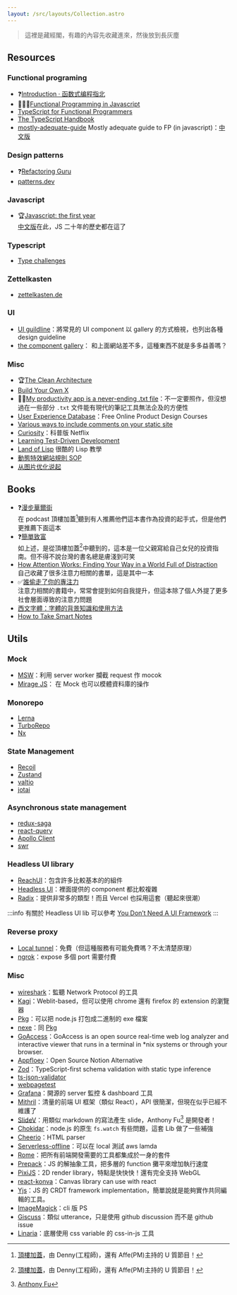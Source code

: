 ```yaml
---
layout: /src/layouts/Collection.astro
---
```


> 這裡是藏經閣，有趣的內容先收藏進來，然後放到長灰塵

## Resources

### Functional programing

- ❓[Introduction · 函数式编程指北](https://llh911001.gitbooks.io/mostly-adequate-guide-chinese/content/)
- 🏃🏽‍♂️[Functional Programming in Javascript](http://reactivex.io/learnrx/)
- [TypeScript for Functional Programmers](https://www.typescriptlang.org/docs/handbook/typescript-in-5-minutes-func.html)
- [The TypeScript Handbook](https://www.typescriptlang.org/docs/handbook/intro.html)
- [mostly-adequate-guide](https://github.com/MostlyAdequate/mostly-adequate-guide) Mostly adequate guide to FP (in javascript)：[中文版](https://jigsawye.gitbooks.io/mostly-adequate-guide/content/)

### Design patterns

- ❓[Refactoring Guru](https://refactoring.guru/design-patterns)
- [patterns.dev](https://www.patterns.dev/)

### Javascript

- 🏆[Javascript: the first year](https://dl.acm.org/doi/10.1145/3386327)  
  [中文版](https://cn.history.js.org/)在此，JS 二十年的歷史都在這了

### Typescript

- [Type challenges](https://github.com/type-challenges/type-challenges)

### Zettelkasten

- [zettelkasten.de](https://zettelkasten.de/posts/overview/)


### UI
- [UI guildline](https://www.uiguideline.com/components)：將常見的 UI component 以 gallery 的方式檢視，也列出各種 design guideline
- [the component gallery](https://component.gallery/)： 和上面網站差不多，這種東西不就是多多益善嗎？
### Misc

- 🏆[The Clean Architecture](https://blog.cleancoder.com/uncle-bob/2012/08/13/the-clean-architecture.html)
- [Build Your Own X](https://build-your-own-x.vercel.app/)
- 👍🏽[My productivity app is a never-ending .txt file](https://jeffhuang.com/productivity_text_file/)：不一定要照作，但沒想過在一些部分 `.txt` 文件能有現代的筆記工具無法企及的方便性
- [User Experience Database](https://www.uxdatabase.io/free-product-design-course)：Free Online Product Design Courses
- [Various ways to include comments on your static site](https://darekkay.com/blog/static-site-comments/)
- [Curiosity](https://curiositystream.com/)：科普版 Netflix
- [Learning Test-Driven Development](https://www.amazon.com/Learning-Test-Driven-Development-Polyglot-Uncluttered/dp/1098106474)
- [Land of Lisp](https://nostarch.com/lisp.htm) 很酷的 Lisp 教學
- [動態特效網站規則 SOP](https://blockstudio.tw/blog/web-animation-sop/)
- [从图片优化说起](https://cjting.me/2019/07/29/image-optimization/)

## Books
- ❓[漫步華爾街](https://www.books.com.tw/products/0010887459?sloc=main)  
  在 podcast 頂樓加蓋[^overbuild]聽到有人推薦他們這本書作為投資的起手式，但是他們更推薦下面這本
- ❓[簡單致富](https://www.books.com.tw/products/0010899661)  
  如上述，是從頂樓加蓋[^overbuild]中聽到的，這本是一位父親寫給自己女兒的投資指南。但不得不說台灣的書名總是膚淺到可笑
- [How Attention Works: Finding Your Way in a World Full of Distraction](https://www.books.com.tw/products/F014334037)  
  自己收藏了很多注意力相關的書單，這是其中一本
- ✅[誰偷走了你的專注力](https://www.books.com.tw/web/sys_serialtext/?item=0010924437)  
  注意力相關的書籍中，常常會提到如何自我提升，但這本除了個人外提了更多社會層面導致的注意力問題
- [西文字體：字體的背景知識和使用方法](https://www.books.com.tw/products/CN11115480)
- [How to Take Smart Notes](https://www.books.com.tw/products/E050130960)

## Utils

### Mock
- [MSW](https://mswjs.io/)：利用 server worker 攔截 request 作 mocok
- [Mirage JS](https://miragejs.com/)： 在 Mock 也可以模體資料庫的操作
### Monorepo

- [Lerna](https://lerna.js.org/)
- [TurboRepo](https://turborepo.org/)
- [Nx](https://nx.dev/)

### State Management

- [Recoil](https://recoiljs.org/)
- [Zustand](https://github.com/pmndrs/zustand)
- [valtio](https://github.com/pmndrs/valtio)
- [jotai](https://jotai.org/)

### Asynchronous state management

- [redux-saga](https://redux-observable.js.org/)
- [react-query](https://tanstack.com/query/v4/?from=reactQueryV3&original=https://react-query-v3.tanstack.com/)
- [Apollo Client](https://www.apollographql.com/docs/react/)
- [swr](https://swr.vercel.app/)

### Headless UI library

- [ReachUI](https://reach.tech/)：包含許多比較基本的的組件
- [Headless UI](https://headlessui.com/)：裡面提供的 component 都比較複雜
- [Radix](https://www.radix-ui.com/)：提供非常多的類型！而且 Vercel 也採用這套（聽起來很潮）

:::info
有關於 Headless UI lib 可以參考 [You Don’t Need A UI Framework](https://www.smashingmagazine.com/2022/05/you-dont-need-ui-framework/)
:::

### Reverse proxy

- [Local tunnel](https://theboroer.github.io/localtunnel-www/)：免費（但這種服務有可能免費嗎？不太清楚原理）
- [ngrok](https://ngrok.com/)：expose 多個 port 需要付費

### Misc

- [wireshark](https://www.wireshark.org/)：監聽 Network Protocol 的工具
- [Kagi](https://browser.kagi.com/)：Weblit-based，但可以使用 chrome 還有 firefox 的 extension 的瀏覽器
- [Pkg](https://github.com/vercel/pkg)：可以把 node.js 打包成二進制的 exe 檔案
- [nexe](https://github.com/nexe/nexe)：同 [Pkg](https://github.com/vercel/pkg)
- [GoAccess](https://goaccess.io/)：GoAccess is an open source real-time web log analyzer and interactive viewer that runs in a terminal in \*nix systems or through your browser.
- [Appfloey](https://www.appflowy.io/)：Open Source Notion Alternative
- [Zod](https://github.com/colinhacks/zod)：TypeScript-first schema validation with static type inference
- [ts-json-validator](https://github.com/ostrowr/ts-json-validator)
- [webpagetest](https://www.webpagetest.org/)
- [Grafana](https://grafana.com/)：開源的 server 監控 & dashboard 工具
- [Mithril](https://mithril.js.org/index.html)：清量的前端 UI 框架（類似 React），API 很簡潔，但現在似乎已經不維護了
- [SlideV](https://sli.dev/)：用類似 markdown 的寫法產生 slide，Anthony Fu[^anthonyfu] 是開發者！
- [Chokidar](https://github.com/paulmillr/chokidar)：node.js 的原生 `fs.watch` 有些問題，這套 Lib 做了一些補強
- [Cheerio](https://cheerio.js.org/index.html)：HTML parser
- [Serverless-offline](https://github.com/dherault/serverless-offline)：可以在 local 測試 aws lamda
- [Rome](https://github.com/rome/tools)：把所有前端開發需要的工具都集成於一身的套件
- [Prepack](https://prepack.io/)：JS 的解抽象工具，把多層的 function 攤平來增加執行速度
- [PixiJS](https://pixijs.com/)：2D render library，特點是快快快！還有完全支持 WebGL
- [react-konva](https://konvajs.org/docs/react/index.html)：Canvas library can use with react
- [Yjs](https://github.com/yjs/yjs)：JS 的 CRDT framework implementation，簡單說就是能夠實作共同編輯的工具。
- [ImageMagick](https://imagemagick.org/index.php)：cli 版 PS
- [Giscuss](https://giscus.app/)：類似 utterance，只是使用 github discussion 而不是 github issue
- [Linaria](https://github.com/callstack/linaria)：底層使用 css variable 的 css-in-js 工具



[^overbuild]:[頂樓加蓋](https://twitter.com/overbuild_io)，由 Denny(工程師)，還有 Affe(PM)主持的 U 質節目！
[^anthonyfu]:[Anthony Fu](https://antfu.me/)
